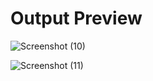 # Output Preview

![Screenshot (10)](https://github.com/user-attachments/assets/e881b998-f73e-4a85-ba62-9eb5bb2e5534)

![Screenshot (11)](https://github.com/user-attachments/assets/948b1eb5-72e0-43a4-a66d-e42a1587ecc9)

